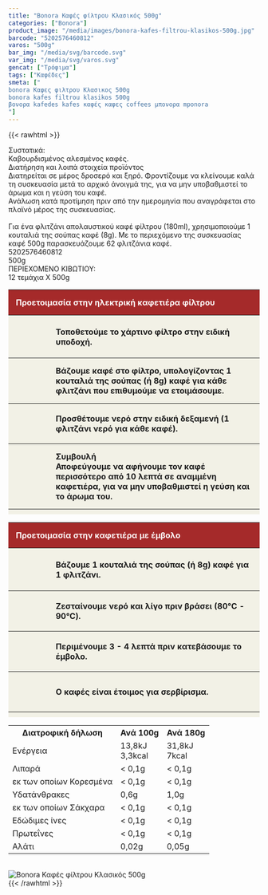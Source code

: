```yaml
---
title: "Bonora Καφές φίλτρου Κλασικός 500g"
categories: ["Bonora"]
product_image: "/media/images/bonora-kafes-filtrou-klasikos-500g.jpg"
barcode: "5202576460812"
varos: "500g"
bar_img: "/media/svg/barcode.svg"
var_img: "/media/svg/varos.svg"
gencat: ["Τρόφιμα"]
tags: ["Καφέδες"]
smeta: ["
bonora Καφες φιλτρου Κλασικος 500g
bonora kafes filtrou klasikos 500g
βονορα kafedes kafes καφές καφες coffees μπονορα mponora
"]
---
```

{{< rawhtml >}}

<div class="sload79"><div class="product"><div id="sistatika">Συστατικά:</div><div class="alltext">Καβουρδισμένος αλεσμένος καφές.</div><div id="loipa">Διατήρηση και λοιπά στοιχεία προϊόντος</div><div class="alltext">Διατηρείται σε μέρος δροσερό και ξηρό. Φροντίζουμε να κλείνουμε καλά τη συσκευασία μετά το αρχικό άνοιγμά της, για να μην υποβαθμιστεί το άρωμα και η γεύση του καφέ.<br>Ανάλωση κατά προτίμηση πριν από την ημερομηνία που αναγράφεται στο πλαϊνό μέρος της συσκευασίας.<br><br>Για ένα φλιτζάνι απολαυστικού καφέ φίλτρου (180ml), χρησιμοποιούμε 1 κουταλιά της σούπας καφέ (8g). Με το περιεχόμενο της συσκευασίας καφέ 500g παρασκευάζουμε 62 φλιτζάνια καφέ.</div><div id="barcode"><div id="barimage1"></div><span id="bartext">5202576460812</span></div><div id="varos"><div id="varosimage1"></div><span id="varostext">500g</span></div><div id="kivotio">ΠΕΡΙΕΧΟΜΕΝΟ ΚΙΒΩΤΙΟΥ:<br>12 τεμάχια Χ 500g</div><div class="tabout"><table id="kafes"><tbody><tr><th colspan="2" style="background:brown;color:#fff;text-align:left;border:none">Προετοιμασία στην ηλεκτρική καφετιέρα φίλτρου</th></tr><tr><th style="width:50px;padding-top:20px"><div style="background-image:url(https://sites.google.com/site/sklplfiles/files/c01.svg);background-size:50px 50px;background-repeat:no-repeat;width:50px;height:50px"></div></th><th>Τοποθετούμε το χάρτινο φίλτρο στην ειδική υποδοχή.</th></tr><tr><th><div style="background-image:url(https://sites.google.com/site/sklplfiles/files/c02.svg);background-size:50px 50px;background-repeat:no-repeat;width:50px;height:50px"></div></th><th>Βάζουμε καφέ στο φίλτρο, υπολογίζοντας 1 κουταλιά της σούπας (ή 8g) καφέ για κάθε φλιτζάνι που επιθυμούμε να ετοιμάσουμε.</th></tr><tr><th><div style="background-image:url(https://sites.google.com/site/sklplfiles/files/c03.svg);background-size:50px 50px;background-repeat:no-repeat;width:50px;height:50px"></div></th><th>Προσθέτουμε νερό στην ειδική δεξαμενή (1 φλιτζάνι νερό για κάθε καφέ).</th></tr><tr><th style="padding-bottom:20px"><div style="background-image:url(https://sites.google.com/site/sklplfiles/files/c04.svg);background-size:50px 50px;background-repeat:no-repeat;width:50px;height:50px"></div></th><th>Συμβουλή<br>Αποφεύγουμε να αφήνουμε τον καφέ περισσότερο από 10 λεπτά σε αναμμένη καφετιέρα, για να μην υποβαθμιστεί η γεύση και το άρωμα του.</th></tr></tbody></table></div><div class="tabout"><table id="kafes"><tbody><tr><th colspan="2" style="background:brown;color:#fff;text-align:left;border:none">Προετοιμασία στην καφετιέρα με έμβολο</th></tr><tr><th style="width:50px;padding-top:20px"><div style="background-image:url(https://sites.google.com/site/sklplfiles/files/c02.svg);background-size:50px 50px;background-repeat:no-repeat;width:50px;height:50px"></div></th><th>Βάζουμε 1 κουταλιά της σούπας (ή 8g) καφέ για 1 φλιτζάνι.</th></tr><tr><th><div style="background-image:url(https://sites.google.com/site/sklplfiles/files/c06.svg);background-size:50px 50px;background-repeat:no-repeat;width:50px;height:50px"></div></th><th>Ζεσταίνουμε νερό και λίγο πριν βράσει (80°C - 90°C).</th></tr><tr><th><div style="background-image:url(https://sites.google.com/site/sklplfiles/files/c07.svg);background-size:50px 50px;background-repeat:no-repeat;width:50px;height:50px"></div></th><th>Περιμένουμε 3 - 4 λεπτά πριν κατεβάσουμε το έμβολο.</th></tr><tr><th><div style="background-image:url(https://sites.google.com/site/sklplfiles/files/c08.svg);background-size:50px 50px;background-repeat:no-repeat;width:50px;height:50px"></div></th><th>Ο καφές είναι έτοιμος για σερβίρισμα.</th></tr></tbody></table></div><style>#kafes{text-align:left;border-collapse:collapse;width:100%;border-bottom:10px solid #f2f1e6}#kafes th{padding:15px;background:#f2f1e6}</style><div class="tabout"><table id="diatable"><tbody><tr><th>Διατροφική δήλωση</th><th>Ανά 100g</th><th>Ανά 180g</th></tr><tr><td class="texr2">Ενέργεια</td><td class="texr">13,8kJ<br>3,3kcal</td><td class="texr">31,8kJ<br>7kcal</td></tr><tr><td class="texr2">Λιπαρά</td><td class="texr">&lt; 0,1g</td><td class="texr">&lt; 0,1g</td></tr><tr><td class="gray">εκ των οποίων Κορεσµένα</td><td class="gray2">&lt; 0,1g</td><td class="gray2">&lt; 0,1g</td></tr><tr><td class="texr2">Yδατάνθρακες</td><td class="texr">0,6g</td><td class="texr">1,0g</td></tr><tr><td class="gray">εκ των οποίων Σάκχαρα</td><td class="gray2">&lt; 0,1g</td><td class="gray2">&lt; 0,1g</td></tr><tr><td class="texr2">Eδώδιμες ίνες</td><td class="texr">&lt; 0,1g</td><td class="texr">&lt; 0,1g</td></tr><tr><td class="texr2">Πρωτεΐνες</td><td class="texr">&lt; 0,1g</td><td class="texr">&lt; 0,1g</td></tr><tr><td class="texr2">Αλάτι</td><td class="texr">0,02g</td><td class="texr">0,05g</td></tr></tbody></table></div><br><div class="pimg"><img alt="Bonora Καφές φίλτρου Κλασικός 500g" title="Bonora Καφές φίλτρου Κλασικός 500g" src="/media/images/bonora-kafes-filtrou-klasikos-500g.jpg"></div></div></div>
{{< /rawhtml >}}


